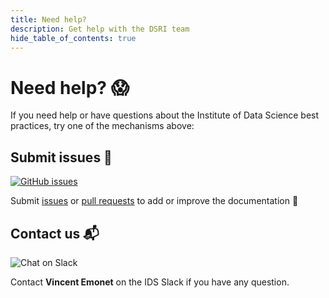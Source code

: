 ```yaml
---
title: Need help?
description: Get help with the DSRI team
hide_table_of_contents: true
---
```


# Need help? 😱

If you need help or have questions about the Institute of Data Science best practices, try one of the mechanisms above:


## Submit issues 📝

<a href="https://github.com/MaastrichtU-IDS/best-practices/issues" target="_blank" rel="noopener noreferrer" aria-label="GitHub issues">
    <img alt="GitHub issues" src="https://img.shields.io/github/issues/MaastrichtU-IDS/best-practices?label=best-practices"/>
</a>

Submit [issues](https://github.com/MaastrichtU-IDS/best-practices/issues) or [pull requests](https://github.com/MaastrichtU-IDS/best-practices/pulls) to add or improve the documentation 🔧


## Contact us 📬

<img alt="Chat on Slack" src="https://img.shields.io/badge/Chat%20on-Slack-blueviolet"/>

Contact **Vincent Emonet** on the IDS Slack if you have any question.

